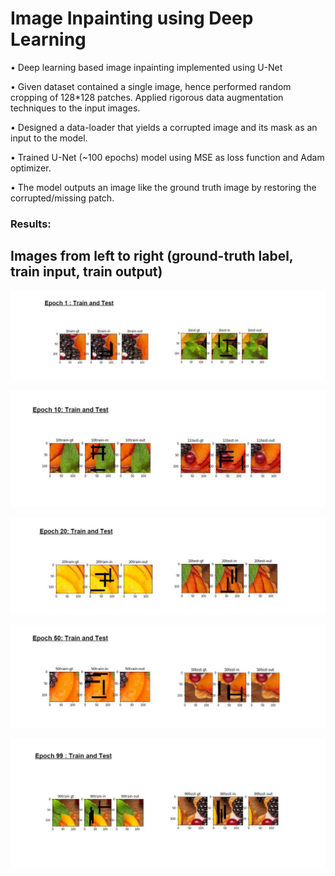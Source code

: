 # Image Inpainting using Deep Learning

• Deep learning based image inpainting implemented using U-Net

• Given dataset contained a single image, hence performed random cropping of 128*128 patches. Applied rigorous data augmentation techniques to the input images.

• Designed a data-loader that yields a corrupted image and its mask as an input to the model.

• Trained U-Net (~100 epochs) model using MSE as loss function and Adam optimizer. 

• The model outputs an image like the ground truth image by restoring the corrupted/missing patch.

### Results:

## Images from left to right (ground-truth label, train input, train output)

![Epoch_1](/images/epoch1.JPG)

![Epoch_10](/images/epoch10.JPG)

![Epoch_20](/images/epoch20.JPG)

![Epoch_50](/images/epoch50.JPG)

![Epoch_99](/images/epoch99.JPG)
